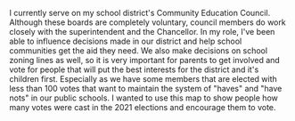 I currently serve on my school district's Community Education Council. Although these boards are completely voluntary, council members do work closely with the superintendent and the Chancellor. In my role, I've been able to influence decisions made in our district and help school communities get the aid they need. We also make decisions on school zoning lines as well, so it is very important for parents to get involved and vote for people that will put the best interests for the district and it's children first. Especially as we have some members that are elected with less than 100 votes that want to maintain the system of "haves" and "have nots" in our public schools. I wanted to use this map to show people how many votes were cast in the 2021 elections and encourage them to vote.

